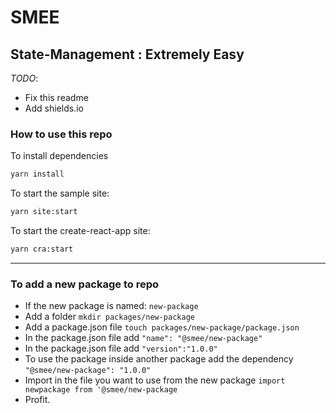 # SMEE

## State-Management : Extremely Easy

_TODO_:

- Fix this readme
- Add shields.io

### How to use this repo

To install dependencies

```sh
yarn install
```

To start the sample site:

```sh
yarn site:start
```

To start the create-react-app site:

```sh
yarn cra:start
```

---

### To add a new package to repo

- If the new package is named: `new-package`
- Add a folder `mkdir packages/new-package`
- Add a package.json file `touch packages/new-package/package.json`
- In the package.json file add `"name": "@smee/new-package"`
- In the package.json file add `"version":"1.0.0"`
- To use the package inside another package add the dependency `"@smee/new-package": "1.0.0"`
- Import in the file you want to use from the new package `import newpackage from '@smee/new-package`
- Profit.
